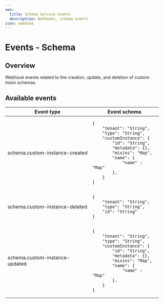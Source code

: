```yaml
---
seo:
  title: Schema Service events
  description: Webhooks, schema events
icon: webhook
---
```


# Events - Schema

## Overview

Webhook events related to the creation, update, and deletion of custom mixin schemas.

## Available events

<table><thead><tr><th>Event type</th><th>Event schema</th></tr></thead><tbody><tr><td>schema.custom-instance-created</td><td><pre class="language-json"><code class="lang-json">{
    "tenant": "String",
    "type": "String",
    "customInstance": {
        "id": "String",
        "metadata": {},
        "mixins": "Map",
        "name": {
            "name" : "Map"
        },
    }
}
</code></pre></td></tr><tr><td>schema.custom-instance-deleted</td><td><pre class="language-json"><code class="lang-json">{
    "tenant": "String",
    "type": "String",
    "id": "String"
}
</code></pre></td></tr><tr><td>schema.custom-instance-updated</td><td><pre class="language-json"><code class="lang-json">{
    "tenant": "String",
    "type": "String",
    "customInstance": {
        "id": "String",
        "metadata": {},
        "mixins": "Map",
        "name": {
            "name" : "Map"
        },
    }
}
</code></pre></td></tr>
</tbody></table>
